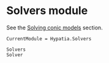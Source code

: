 # Solvers module

See the [Solving conic models](@ref) section.

```@meta
CurrentModule = Hypatia.Solvers
```

```@docs
Solvers
Solver
```
